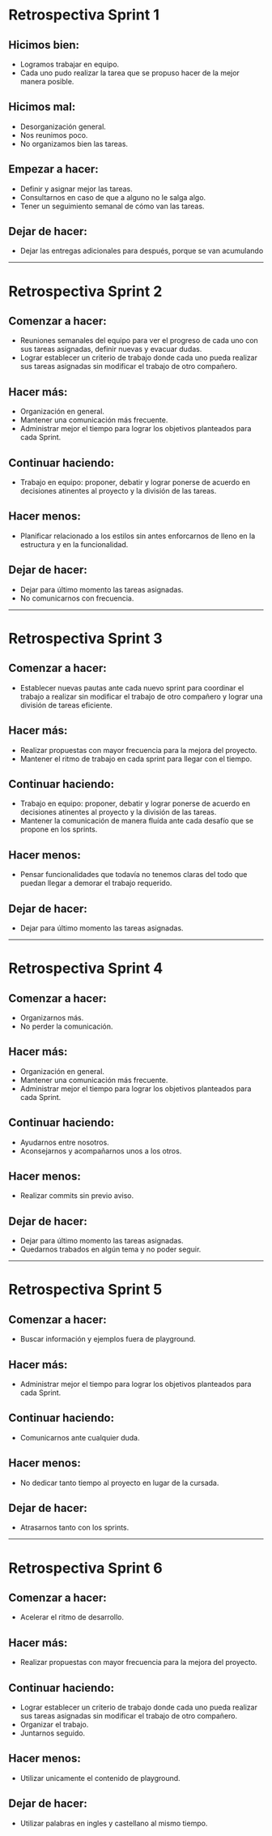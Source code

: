 # Retrospectiva Sprint 1

## Hicimos bien:

- Logramos trabajar en equipo.
- Cada uno pudo realizar la tarea que se propuso hacer de la mejor manera posible.

## Hicimos mal:

- Desorganización general.
- Nos reunimos poco.
- No organizamos bien las tareas.

## Empezar a hacer:

- Definir y asignar mejor las tareas. 
- Consultarnos en caso de que a alguno no le salga algo.
- Tener un seguimiento semanal de cómo van las tareas.

## Dejar de hacer:

- Dejar las entregas adicionales para después, porque se van acumulando

---

# Retrospectiva Sprint 2

## Comenzar a hacer: 
- Reuniones semanales del equipo para ver el progreso de cada uno con sus tareas asignadas, definir nuevas y evacuar dudas.
- Lograr establecer un criterio de trabajo donde cada uno pueda realizar sus tareas asignadas sin modificar el trabajo de otro compañero.

## Hacer más:
- Organización en general.
- Mantener una comunicación más frecuente.
- Administrar mejor el tiempo para lograr los objetivos planteados para cada Sprint.

## Continuar haciendo:
- Trabajo en equipo: proponer, debatir y lograr ponerse de acuerdo en decisiones atinentes al proyecto y la división de las tareas.

## Hacer menos:
- Planificar relacionado a los estilos sin antes enforcarnos de lleno en la estructura y en la funcionalidad.

## Dejar de hacer:
- Dejar para último momento las tareas asignadas.
- No comunicarnos con frecuencia.

---

# Retrospectiva Sprint 3

## Comenzar a hacer: 
- Establecer nuevas pautas ante cada nuevo sprint para coordinar el trabajo a realizar sin modificar el trabajo de otro compañero y lograr una división de tareas eficiente.

## Hacer más:
- Realizar propuestas con mayor frecuencia para la mejora del proyecto.
- Mantener el ritmo de trabajo en cada sprint para llegar con el tiempo.

## Continuar haciendo:
- Trabajo en equipo: proponer, debatir y lograr ponerse de acuerdo en decisiones atinentes al proyecto y la división de las tareas.
- Mantener la comunicación de manera fluída ante cada desafío que se propone en los sprints.

## Hacer menos:
- Pensar funcionalidades que todavía no tenemos claras del todo que puedan llegar a demorar el trabajo requerido.

## Dejar de hacer:
- Dejar para último momento las tareas asignadas.

---

# Retrospectiva Sprint 4

## Comenzar a hacer: 
- Organizarnos más.
- No perder la comunicación.

## Hacer más:
- Organización en general.
- Mantener una comunicación más frecuente.
- Administrar mejor el tiempo para lograr los objetivos planteados para cada Sprint.

## Continuar haciendo:
- Ayudarnos entre nosotros.
- Aconsejarnos y acompañarnos unos a los otros.

## Hacer menos:
- Realizar commits sin previo aviso.

## Dejar de hacer:
- Dejar para último momento las tareas asignadas.
- Quedarnos trabados en algún tema y no poder seguir.

---

# Retrospectiva Sprint 5

## Comenzar a hacer: 
- Buscar información y ejemplos fuera de playground.

## Hacer más:
- Administrar mejor el tiempo para lograr los objetivos planteados para cada Sprint.

## Continuar haciendo:
- Comunicarnos ante cualquier duda.

## Hacer menos:
- No dedicar tanto tiempo al proyecto en lugar de la cursada.

## Dejar de hacer:
- Atrasarnos tanto con los sprints.

---

# Retrospectiva Sprint 6

## Comenzar a hacer: 
- Acelerar el ritmo de desarrollo.

## Hacer más:
- Realizar propuestas con mayor frecuencia para la mejora del proyecto.

## Continuar haciendo:
- Lograr establecer un criterio de trabajo donde cada uno pueda realizar sus tareas asignadas sin modificar el trabajo de otro compañero.
- Organizar el trabajo.
- Juntarnos seguido.

## Hacer menos:
- Utilizar unicamente el contenido de playground.

## Dejar de hacer:
- Utilizar palabras en ingles y castellano al mismo tiempo.

